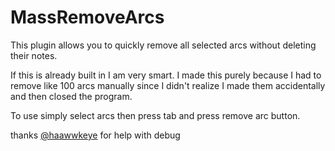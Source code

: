 # MassRemoveArcs

This plugin allows you to quickly remove all selected arcs without deleting their notes.

If this is already built in I am very smart.
I made this purely because I had to remove like 100 arcs manually since I didn't realize I made them accidentally and then closed the program.

To use simply select arcs then press tab and press remove arc button.

thanks [@haawwkeye](https://github.com/haawwkeye) for help with debug 
